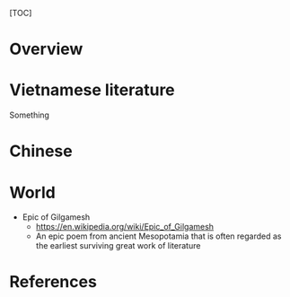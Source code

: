 [TOC]

# Overview

# Vietnamese literature

Something

# Chinese


# World

- Epic of Gilgamesh
    + https://en.wikipedia.org/wiki/Epic_of_Gilgamesh
    + An epic poem from ancient Mesopotamia that is often regarded as
      the earliest surviving great work of literature

# References

[fairy-tale]: https://en.wikipedia.org/wiki/Fairy_tale
[folklore]: https://en.wikipedia.org/wiki/Folklore
[comparison]: http://www.vrml.k12.la.us/dozier2/fairytales/fairytales.htm
[fable]: https://en.wikipedia.org/wiki/Fable
[aesop-fable]: https://en.wikipedia.org/wiki/Aesop%27s_Fables
[brothers-grimm]: https://en.wikipedia.org/wiki/Brothers_Grimm
[han-christian-andersen]: https://en.wikipedia.org/wiki/Hans_Christian_Andersen
